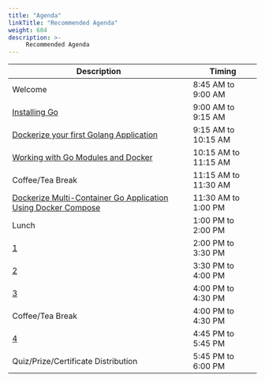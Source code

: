 ```yaml
---
title: "Agenda"
linkTitle: "Recommended Agenda"
weight: 604
description: >-
     Recommended Agenda
---
```



| Description | Timing |
| --- | --- |
| Welcome | 8:45 AM to 9:00 AM |
| [Installing Go](../prerequisite/) | 9:00 AM to 9:15 AM |
| [Dockerize your first Golang Application ](../golangapp/) | 9:15 AM to 10:15 AM |
| [Working with Go Modules and Docker](../gomodules/) | 10:15 AM to 11:15 AM |
| Coffee/Tea Break | 11:15 AM to 11:30 AM |
| [Dockerize Multi-Container Go Application Using Docker Compose](../dockercompose/) | 11:30 AM to 1:00 PM|
| Lunch | 1:00 PM to 2:00 PM |
| [1]()| 2:00 PM to 3:30 PM |
| [2]() | 3:30 PM to 4:00 PM|
| [3]() | 4:00 PM to 4:30 PM |
| Coffee/Tea Break | 4:00 PM to 4:30 PM |
| [4]() | 4:45 PM to 5:45 PM |
| Quiz/Prize/Certificate Distribution | 5:45 PM to 6:00 PM |

